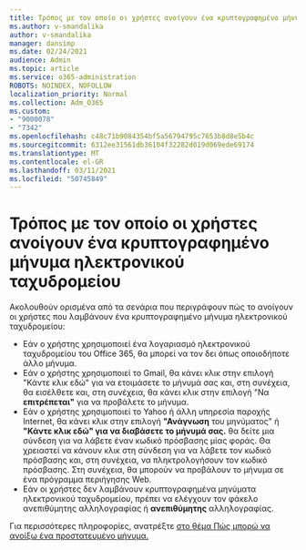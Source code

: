 ```yaml
---
title: Τρόπος με τον οποίο οι χρήστες ανοίγουν ένα κρυπτογραφημένο μήνυμα ηλεκτρονικού ταχυδρομείου
ms.author: v-smandalika
author: v-smandalika
manager: dansimp
ms.date: 02/24/2021
audience: Admin
ms.topic: article
ms.service: o365-administration
ROBOTS: NOINDEX, NOFOLLOW
localization_priority: Normal
ms.collection: Adm_O365
ms.custom:
- "9000078"
- "7342"
ms.openlocfilehash: c48c71b9084354bf5a56794795c7653b8d8e5b4c
ms.sourcegitcommit: 6312ee31561db36104f32282d019d069ede69174
ms.translationtype: MT
ms.contentlocale: el-GR
ms.lasthandoff: 03/11/2021
ms.locfileid: "50745849"
---
```

# <a name="how-users-open-an-encrypted-email-message"></a>Τρόπος με τον οποίο οι χρήστες ανοίγουν ένα κρυπτογραφημένο μήνυμα ηλεκτρονικού ταχυδρομείου

Ακολουθούν ορισμένα από τα σενάρια που περιγράφουν πώς το ανοίγουν οι χρήστες που λαμβάνουν ένα κρυπτογραφημένο μήνυμα ηλεκτρονικού ταχυδρομείου:

- Εάν ο χρήστης χρησιμοποιεί ένα λογαριασμό ηλεκτρονικού ταχυδρομείου του Office 365, θα μπορεί να τον δει όπως οποιοδήποτε άλλο μήνυμα.
- Εάν ο χρήστης χρησιμοποιεί το Gmail, θα κάνει κλικ στην επιλογή "Κάντε κλικ εδώ" για να ετοιμάσετε το μήνυμά σας και, στη συνέχεια, θα εισέλθετε και, στη συνέχεια, θα κάνει κλικ στην επιλογή "Να **επιτρέπεται"** για να προβάλετε το μήνυμα. 
- Εάν ο χρήστης χρησιμοποιεί το Yahoo ή άλλη υπηρεσία παροχής Internet, θα κάνει κλικ στην επιλογή **"Ανάγνωση** του μηνύματος" ή **"Κάντε κλικ εδώ" για να διαβάσετε το μήνυμά σας.** θα δείτε μια σύνδεση για να λάβετε έναν κωδικό πρόσβασης μίας φοράς. Θα χρειαστεί να κάνουν κλικ στη σύνδεση για να λάβετε τον κωδικό πρόσβασης και, στη συνέχεια, να πληκτρολογήσουν τον κωδικό πρόσβασης. Στη συνέχεια, θα μπορούν να προβάλουν το μήνυμα σε ένα πρόγραμμα περιήγησης Web.
- Εάν οι χρήστες δεν λαμβάνουν κρυπτογραφημένα μηνύματα  ηλεκτρονικού ταχυδρομείου, πρέπει να ελέγχουν τον φάκελο ανεπιθύμητης αλληλογραφίας ή **ανεπιθύμητης** αλληλογραφίας.

Για περισσότερες πληροφορίες, ανατρέξτε [στο θέμα Πώς μπορώ να ανοίξω ένα προστατευμένο μήνυμα.](https://support.microsoft.com/topic/how-do-i-open-a-protected-message-1157a286-8ecc-4b1e-ac43-2a608fbf3098)